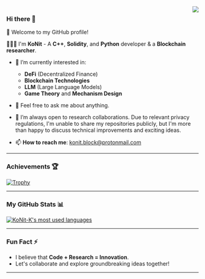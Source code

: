 <a href="https://github.com/KoNit-K">
  <!-- Ensure private contributions and extended stats are included -->
  <img align="right" src="https://github-readme-stats.vercel.app/api?username=KoNit-K&show_icons=true&include_all_commits=true&count_private=true&show=reviews,discussions_started,discussions_answered,prs_merged,prs_merged_percentage&theme=radical" />
</a>

### Hi there 👋

🎉 Welcome to my GitHub profile!

👨🏻‍💻 I'm **KoNit** - A **C++**, **Solidity**, and **Python** developer & a **Blockchain researcher**.

- 🔭 I’m currently interested in:
  - **DeFi** (Decentralized Finance)
  - **Blockchain Technologies**
  - **LLM** (Large Language Models)
  - **Game Theory** and **Mechanism Design**
  
- 💬 Feel free to ask me about anything.
  
- 👯 I’m always open to research collaborations. Due to relevant privacy regulations, I'm unable to share my repositories publicly, but I'm more than happy to discuss technical improvements and exciting ideas.
  
- 📫 **How to reach me**: [konit.block@protonmail.com](mailto:konit.block@protonmail.com)

---

### Achievements 🏆

[![Trophy](https://github-profile-trophy.vercel.app/?username=KoNit-K&theme=chalk&margin-w=15&margin-h=15)](https://github.com/ryo-ma/github-profile-trophy)

---

### My GitHub Stats 📊

<a href="https://github.com/KoNit-K">
  <img align="center" src="https://github-readme-stats.vercel.app/api/top-langs/?username=KoNit-K&layout=compact&count_private=true&theme=radical" alt="KoNit-K's most used languages" />
</a>

---

### Fun Fact ⚡

- I believe that **Code + Research = Innovation**.  
- Let's collaborate and explore groundbreaking ideas together!

---

<!--
**KoNit/KoNit** is a ✨ _special_ ✨ repository because its `README.md` (this file) appears on your GitHub profile.

Here are some ideas to get you started:

- 🔭 I’m currently working on ...
- 🌱 I’m currently learning ...
- 👯 I’m looking to collaborate on ...
- 🤔 I’m looking for help with ...
- 💬 Ask me about ...
- 📫 How to reach me: ...
- 😄 Pronouns: ...
- ⚡ Fun fact: ...
-->
